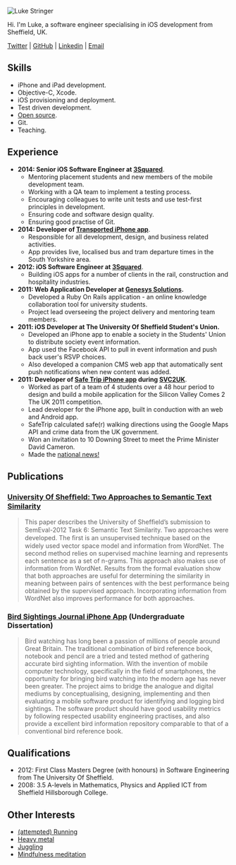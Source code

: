 
![Luke Stringer](http://s.gravatar.com/avatar/66df5cd089a2d9cbfaa7d42442156281?s=290)

Hi. I'm Luke, a software engineer specialising in iOS development from Sheffield, UK.

[Twitter](http://twitter.com/lukestringer90) | [GitHub](http://github.com/lukestringer90) | [Linkedin](https://www.linkedin.com/in/lukestringer90) | [Email](mailto:lukestringer90@gmail.com)

## Skills

* iPhone and iPad development.
* Objective-C, Xcode.
* iOS provisioning and deployment.
* Test driven development.
* [Open source](http://github.com/lukestringer90).
* Git.
* Teaching.

## Experience

* **2014: Senior iOS Software Engineer at [3Squared](http://3squared.com)**.
	* Mentoring placement students and new members of the mobile development team. 
	* Working with a QA team to implement a testing process. 
	* Encouraging colleagues to write unit tests and use test-first principles in development. 
	* Ensuring code and software design quality.
	* Ensuring good practise of Git.
* **2014: Developer of [Transported iPhone app](http://transportedapp.com)**. 
	* Responsible for all development, design, and business related activities.
	* App provides live, localised bus and tram departure times in the South Yorkshire area. 
* **2012: iOS Software Engineer at [3Squared](http://3squared.com)**.
	* Building iOS apps for a number of clients in the rail, construction and hospitality industries.
* **2011: Web Application Developer at [Genesys Solutions](http://genesys-solutions.org.uk/).**
	* Developed a Ruby On Rails application - an online knowledge collaboration tool for university students.
	* Project lead overseeing the project delivery and mentoring team members.
* **2011: iOS Developer at The University Of Sheffield Student's Union.**
	* Developed an iPhone app to enable a society in the Students' Union to distribute society event information. 
	* App used the Facebook API to pull in event information and push back user's RSVP choices. 
	* Also developed a companion CMS web app that automatically sent push notifications when new content was added.
* **2011: Developer of [Safe Trip iPhone app](https://itunes.apple.com/us/app/safe-trip-get-safe-directions/id502844126?ls=1&mt=8) during [SVC2UK](http://www.svc2uk.com)**. 
	* Worked as part of a team of 4 students over a 48 hour period to design and build a mobile application for the Silicon Valley Comes 2 The UK 2011 competition. 
	* Lead developer for the iPhone app, built in conduction with an web and Android app.
	* SafeTrip calculated safe(r) walking directions using the Google Maps API and crime data from the UK government.
	* Won an invitation to 10 Downing Street to meet the Prime Minister David Cameron.
	* Made the [national news!](http://www.bbc.co.uk/news/business-15770190)
	

## Publications
### [University Of Shefﬁeld: Two Approaches to Semantic Text Similarity](http://www.aclweb.org/anthology/S/S12/S12-1097.pdf)
 
> This paper describes the University of Shefﬁeld’s submission to SemEval-2012 Task 6: Semantic Text Similarity. Two approaches were developed. The ﬁrst is an unsupervised technique based on the widely used vector space model and information from WordNet. The second method relies on supervised machine learning and represents each sentence as a set of n-grams. This approach also makes use of information from WordNet. Results from the formal evaluation show that both approaches are useful for determining the similarity in meaning between pairs of sentences with the best performance being obtained by the supervised approach. Incorporating information from WordNet also improves performance for both approaches.
 
### [Bird Sightings Journal iPhone App](http://www.dcs.sheffield.ac.uk/intranet/archive/public/2010_2011/projects/ug/aca08ls.html) (Undergraduate Dissertation)

> Bird watching has long been a passion of millions of people around Great Britain. The traditional combination of bird reference book, notebook and pencil are a tried and tested method of gathering accurate bird sighting information. With the invention of mobile computer technology, specifically in the field of smartphones, the opportunity for bringing bird watching into the modern age has never been greater. The project aims to bridge the analogue and digital mediums by conceptualising, designing, implementing and then evaluating a mobile software product for identifying and logging bird sightings. The software product should have good usability metrics by following respected usability engineering practises, and also provide a excellent bird information repository comparable to that of a conventional bird reference book.


## Qualifications

* 2012: First Class Masters Degree (with honours) in Software Engineering from The University Of Sheffield.
* 2008: 3.5 A-levels in Mathematics, Physics and Applied ICT from Sheffield Hillsborough College.

## Other Interests

* [(attempted) Running](https://twitter.com/lukestringer90/status/518516722538921986)
* [Heavy metal](https://twitter.com/lukestringer90/status/485580564561678336)
* [Juggling](https://vimeo.com/76717147)
* [Mindfulness meditation](http://www.samharris.org/blog/item/mindfulness-meditation)

